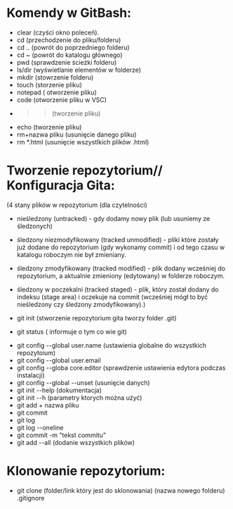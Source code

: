 # Komendy w GitBash: #
 - clear (czyści okno poleceń).
 - cd (przechodzenie do pliku/folderu)
 - cd .. (powrót do poprzedniego folderu)
 - cd ~ (powrót do katalogu głównego)
 - pwd (sprawdzenie ścieżki folderu)
 - ls/dir (wyświetlanie elementów w folderze)
 - mkdir (stowrzenie folderu)
 - touch (storzenie pliku)
 - notepad ( otworzenie pliku)
 - code (otworzenie pliku w VSC)
 - >> (tworzenie pliku)
 - echo (tworzenie pliku)
 - rm+nazwa pliku (usunięcie danego pliku)
 - rm *.html (usunięcie wszystlkich plików  .html)

# Tworzenie repozytorium// Konfiguracja Gita: #
(4 stany plików w repozytorium (dla czytelności)
- nieśledzony (untracked) - gdy dodamy nowy plik (lub usuniemy ze
śledzonych)  
- śledzony niezmodyfikowany (tracked unmodified) - pliki które zostały już
dodane do repozytorium (gdy wykonamy commit) i od tego czasu w
katalogu roboczym nie był zmieniany.  
- śledzony zmodyfikowany (tracked modified) - plik dodany wcześniej do
repozytorium, a aktualnie zmieniony (edytowany) w folderze roboczym.  
- śledzony w poczekalni (tracked staged) - plik, który został dodany do
indeksu (stage area) i oczekuje na commit (wcześniej mógł to być
nieśledzony czy śledzony zmodyfikowany).)  
 
 - git init (stworzenie repozytorium gita tworzy folder .git)  
 - git status ( informuje o tym co wie git)  
  * git config --global user.name (ustawienia globalne do wszystkich repozytoium)  
  * git config --global user.email  
  * git config --globa core.editor (sprawdzenie ustawienia edytora podczas instalacji)  
  * git config --global --unset (usunięcie danych)  
  * git init --help (dokumentacja)  
  * git init --h (parametry ktorych można użyć)  
  * git add + nazwa pliku  
  * git commit  
  * git log  
  * git log --oneline  
  * git commit -m "tekst commitu"  
  * git add --all (dodanie wszystkich plików)  

# Klonowanie repozytorium: #
- git clone (folder/link który jest do sklonowania) (nazwa nowego folderu)
.gitignore


